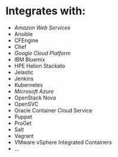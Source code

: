 # Integrates with:

 - *Amazon Web Services*
 - Ansible
 - CFEngine
 - Chef
 - *Google Cloud Platform*
 - IBM Bluemix
 - HPE Helion Stackato
 - Jelastic
 - Jenkins
 - Kubernetes
 - *Microsoft Azure*
 - OpenStack Nova
 - OpenSVC
 - Oracle Container Cloud Service
 - Puppet
 - ProGet
 - Salt
 - Vagrant
 - VMware vSphere Integrated Containers
 - ...


